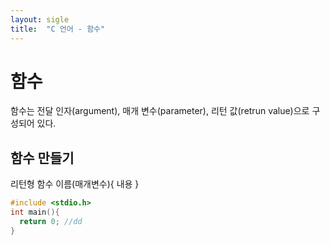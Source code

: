 ```yaml
---
layout: sigle
title:  "C 언어 - 함수"
---
```

# 함수
함수는 전달 인자(argument), 매개 변수(parameter), 리턴 값(retrun value)으로 구성되어 있다.

## 함수 만들기
리턴형 함수 이름(매개변수){
내용
}
```c
#include <stdio.h>
int main(){
  return 0; //dd
}

```

